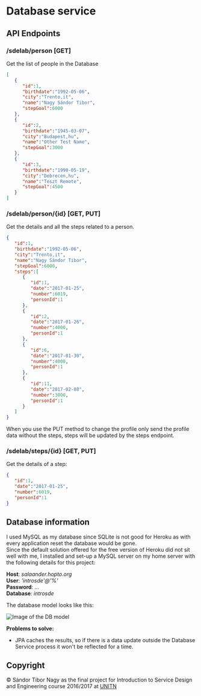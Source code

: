 # Database service

## API Endpoints

### /sdelab/person [GET]

Get the list of people in the Database

```json
[
   {
      "id":1,
      "birthdate":"1992-05-06",
      "city":"Trento,it",
      "name":"Nagy Sándor Tibor",
      "stepGoal":6000
   },
   {
      "id":2,
      "birthdate":"1945-03-07",
      "city":"Budapest,hu",
      "name":"Other Test Name",
      "stepGoal":3000
   },
   {
      "id":3,
      "birthdate":"1990-05-19",
      "city":"Debrecen,hu",
      "name":"Teszt Remote",
      "stepGoal":4500
   }
]
```

### /sdelab/person/{id}  [GET, PUT]

Get the details and all the steps related to a person.

```json
{
   "id":1,
   "birthdate":"1992-05-06",
   "city":"Trento,it",
   "name":"Nagy Sándor Tibor",
   "stepGoal":6000,
   "steps":[
      {
         "id":1,
         "date":"2017-01-25",
         "number":6019,
         "personId":1
      },
      {
         "id":2,
         "date":"2017-01-26",
         "number":4000,
         "personId":1
      },
      {
         "id":6,
         "date":"2017-01-30",
         "number":4000,
         "personId":1
      },
      {
         "id":11,
         "date":"2017-02-08",
         "number":3000,
         "personId":1
      }
   ]
}
```

When you use the PUT method to change the profile only send the profile data without the steps, steps will be updated by the steps endpoint.

### /sdelab/steps/{id}  [GET, PUT]

Get the details of a step:

```json
{
   "id":1,
   "date":"2017-01-25",
   "number":6019,
   "personId":1
}
```

## Database information

I used MySQL as my database since SQLite is not good for Heroku as with every application reset the database would be gone.  
Since the default solution offered for the free version of Heroku did not sit well with me, I installed and set-up a MySQL server on my home server with the following details for this project:

**Host**: *salaander.hopto.org*  
**User**: *'introsde'@'%'*  
**Password**: *...*    
**Database**: *introsde*  

The database model looks like this:

![Image of the DB model](http://salaander.hu/sde/sde_db.png)

**Problems to solve:**

* JPA caches the results, so if there is a data update outside the Database Service process it won't be reflected for a time.

## Copyright

&copy; Sándor Tibor Nagy as the final project for Introduction to Service Design and Engineering course 2016/2017 at [UNITN](http://www.unitn.it/)
